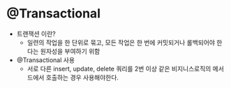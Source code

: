 # @Transactional

- 트랜잭션 이란?
  - 일련의 작업을 한 단위로 묶고, 모든 작업은 한 번에 커밋되거나 롤백되어야 한다는 원자성을 부여하기 위함
- @Transactional 사용
  - 서로 다른 insert, update, delete 쿼리를 2번 이상 같은 비지니스로직의 메서드에서 호출하는 경우 사용해야한다.
